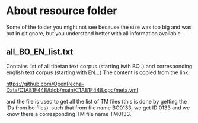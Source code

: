 # About resource folder

Some of the folder you might not see because the size was too big and was put in gitignore,
but you understand better with all information available.

## all_BO_EN_list.txt

Contains list of all tibetan text corpus (starting iwth BO..) and corresponding english
text corpus (starting with EN...)
The content is copied from the link:

https://github.com/OpenPecha-Data/C1A81F448/blob/main/C1A81F448.opc/meta.yml

and the file is used to get all the list of TM files (this is done by getting the IDs from bo files). such that from file name BO0133, we get ID 0133 and we know there a corresponding TM
file name TM0133.
